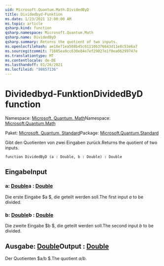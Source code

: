 ```yaml
---
uid: Microsoft.Quantum.Math.DividedByD
title: Dividedbyd-Funktion
ms.date: 1/23/2021 12:00:00 AM
ms.topic: article
qsharp.kind: function
qsharp.namespace: Microsoft.Quantum.Math
qsharp.name: DividedByD
qsharp.summary: Returns the quotient of two inputs.
ms.openlocfilehash: ae18e71ea508b45c61110b376643d11e8c53e6a7
ms.sourcegitcommit: 71605ea9cc630e84e7ef29027e1f0ea06299747e
ms.translationtype: MT
ms.contentlocale: de-DE
ms.lasthandoff: 01/26/2021
ms.locfileid: "98857136"
---
```

# <a name="dividedbyd-function"></a><span data-ttu-id="4f105-102">Dividedbyd-Funktion</span><span class="sxs-lookup"><span data-stu-id="4f105-102">DividedByD function</span></span>

<span data-ttu-id="4f105-103">Namespace: [Microsoft. Quantum. Math](xref:Microsoft.Quantum.Math)</span><span class="sxs-lookup"><span data-stu-id="4f105-103">Namespace: [Microsoft.Quantum.Math](xref:Microsoft.Quantum.Math)</span></span>

<span data-ttu-id="4f105-104">Paket: [Microsoft. Quantum. Standard](https://nuget.org/packages/Microsoft.Quantum.Standard)</span><span class="sxs-lookup"><span data-stu-id="4f105-104">Package: [Microsoft.Quantum.Standard](https://nuget.org/packages/Microsoft.Quantum.Standard)</span></span>


<span data-ttu-id="4f105-105">Gibt den Quotienten von zwei Eingaben zurück.</span><span class="sxs-lookup"><span data-stu-id="4f105-105">Returns the quotient of two inputs.</span></span>

```qsharp
function DividedByD (a : Double, b : Double) : Double
```


## <a name="input"></a><span data-ttu-id="4f105-106">Eingabe</span><span class="sxs-lookup"><span data-stu-id="4f105-106">Input</span></span>

### <a name="a--double"></a><span data-ttu-id="4f105-107">a: [Double](xref:microsoft.quantum.lang-ref.double)</span><span class="sxs-lookup"><span data-stu-id="4f105-107">a : [Double](xref:microsoft.quantum.lang-ref.double)</span></span>

<span data-ttu-id="4f105-108">Die erste Eingabe $a $, die geteilt werden soll.</span><span class="sxs-lookup"><span data-stu-id="4f105-108">The first input $a$ to be divided.</span></span>


### <a name="b--double"></a><span data-ttu-id="4f105-109">b: [Double](xref:microsoft.quantum.lang-ref.double)</span><span class="sxs-lookup"><span data-stu-id="4f105-109">b : [Double](xref:microsoft.quantum.lang-ref.double)</span></span>

<span data-ttu-id="4f105-110">Die zweite Eingabe $b $, die geteilt werden soll.</span><span class="sxs-lookup"><span data-stu-id="4f105-110">The second input $b$ to be divided.</span></span>



## <a name="output--double"></a><span data-ttu-id="4f105-111">Ausgabe: [Double](xref:microsoft.quantum.lang-ref.double)</span><span class="sxs-lookup"><span data-stu-id="4f105-111">Output : [Double](xref:microsoft.quantum.lang-ref.double)</span></span>

<span data-ttu-id="4f105-112">Der Quotienten $a/b $.</span><span class="sxs-lookup"><span data-stu-id="4f105-112">The quotient $a / b$.</span></span>